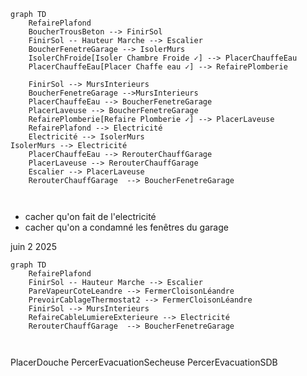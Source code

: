 ```mermaid
graph TD
    RefairePlafond
    BoucherTrousBeton --> FinirSol
    FinirSol -- Hauteur Marche --> Escalier
    BoucherFenetreGarage --> IsolerMurs
    IsolerChFroide[Isoler Chambre Froide ✓] --> PlacerChauffeEau
    PlacerChauffeEau[Placer Chaffe eau ✓] --> RefairePlomberie

    FinirSol --> MursInterieurs
    BoucherFenetreGarage -->MursInterieurs
    PlacerChauffeEau --> BoucherFenetreGarage
    PlacerLaveuse --> BoucherFenetreGarage
    RefairePlomberie[Refaire Plomberie ✓] --> PlacerLaveuse
    RefairePlafond --> Electricité
    Electricité --> IsolerMurs
IsolerMurs --> Electricité
    PlacerChauffeEau --> RerouterChauffGarage
    PlacerLaveuse --> RerouterChauffGarage
    Escalier --> PlacerLaveuse
    RerouterChauffGarage  --> BoucherFenetreGarage
    


```

- cacher qu'on fait de l'electricité
- cacher qu'on a condamné les fenêtres du garage

juin 2 2025
```mermaid
graph TD
    RefairePlafond
    FinirSol -- Hauteur Marche --> Escalier
    PareVapeurCoteLeandre --> FermerCloisonLéandre
    PrevoirCablageThermostat2 --> FermerCloisonLéandre
    FinirSol --> MursInterieurs
    RefaireCableLumiereExterieure --> Electricité
    RerouterChauffGarage  --> BoucherFenetreGarage
    


```

PlacerDouche
    PercerEvacuationSecheuse
    PercerEvacuationSDB
